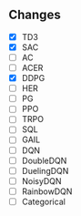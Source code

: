 ## Changes
- [x] TD3
- [x] SAC
- [ ] AC
- [ ] ACER
- [x] DDPG
- [ ] HER
- [ ] PG
- [ ] PPO
- [ ] TRPO
- [ ] SQL
- [ ] GAIL
- [ ] DQN
- [ ] DoubleDQN
- [ ] DuelingDQN
- [ ] NoisyDQN
- [ ] RainbowDQN
- [ ] Categorical